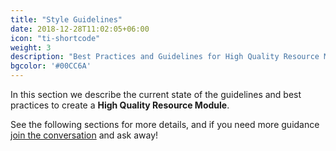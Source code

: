 ```yaml
---
title: "Style Guidelines"
date: 2018-12-28T11:02:05+06:00
icon: "ti-shortcode"
weight: 3
description: "Best Practices and Guidelines for High Quality Resource Modules"
bgcolor: '#00CC6A'
---
```


In this section we describe the current state of the guidelines and best
practices to create a **High Quality Resource Module**.

See the following sections for more details, and if you need more guidance
[join the conversation](/community/contact/) and ask away!
